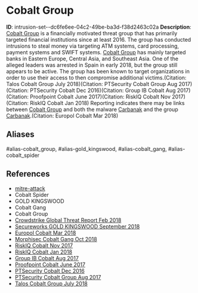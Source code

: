 # Cobalt Group

**ID**: intrusion-set--dc6fe6ee-04c2-49be-ba3d-f38d2463c02a
**Description**: [Cobalt Group](https://attack.mitre.org/groups/G0080) is a financially motivated threat group that has primarily targeted financial institutions since at least 2016. The group has conducted intrusions to steal money via targeting ATM systems, card processing, payment systems and SWIFT systems. [Cobalt Group](https://attack.mitre.org/groups/G0080) has mainly targeted banks in Eastern Europe, Central Asia, and Southeast Asia. One of the alleged leaders was arrested in Spain in early 2018, but the group still appears to be active. The group has been known to target organizations in order to use their access to then compromise additional victims.(Citation: Talos Cobalt Group July 2018)(Citation: PTSecurity Cobalt Group Aug 2017)(Citation: PTSecurity Cobalt Dec 2016)(Citation: Group IB Cobalt Aug 2017)(Citation: Proofpoint Cobalt June 2017)(Citation: RiskIQ Cobalt Nov 2017)(Citation: RiskIQ Cobalt Jan 2018) Reporting indicates there may be links between [Cobalt Group](https://attack.mitre.org/groups/G0080) and both the malware [Carbanak](https://attack.mitre.org/software/S0030) and the group [Carbanak](https://attack.mitre.org/groups/G0008).(Citation: Europol Cobalt Mar 2018)

## Aliases
#alias-cobalt_group, #alias-gold_kingswood, #alias-cobalt_gang, #alias-cobalt_spider

## References
- [mitre-attack](https://attack.mitre.org/groups/G0080)
- Cobalt Spider
- GOLD KINGSWOOD
- Cobalt Gang
- Cobalt Group
- [Crowdstrike Global Threat Report Feb 2018](https://crowdstrike.lookbookhq.com/global-threat-report-2018-web/cs-2018-global-threat-report)
- [Secureworks GOLD KINGSWOOD September 2018](https://www.secureworks.com/blog/cybercriminals-increasingly-trying-to-ensnare-the-big-financial-fish)
- [Europol Cobalt Mar 2018](https://www.europol.europa.eu/newsroom/news/mastermind-behind-eur-1-billion-cyber-bank-robbery-arrested-in-spain)
- [Morphisec Cobalt Gang Oct 2018](https://blog.morphisec.com/cobalt-gang-2.0)
- [RiskIQ Cobalt Nov 2017](https://web.archive.org/web/20190508170630/https://www.riskiq.com/blog/labs/cobalt-strike/)
- [RiskIQ Cobalt Jan 2018](https://web.archive.org/web/20190508170147/https://www.riskiq.com/blog/labs/cobalt-group-spear-phishing-russian-banks/)
- [Group IB Cobalt Aug 2017](https://www.group-ib.com/blog/cobalt)
- [Proofpoint Cobalt June 2017](https://www.proofpoint.com/us/threat-insight/post/microsoft-word-intruder-integrates-cve-2017-0199-utilized-cobalt-group-target)
- [PTSecurity Cobalt Dec 2016](https://www.ptsecurity.com/upload/corporate/ww-en/analytics/Cobalt-Snatch-eng.pdf)
- [PTSecurity Cobalt Group Aug 2017](https://www.ptsecurity.com/upload/corporate/ww-en/analytics/Cobalt-2017-eng.pdf)
- [Talos Cobalt Group July 2018](https://blog.talosintelligence.com/2018/07/multiple-cobalt-personality-disorder.html)
